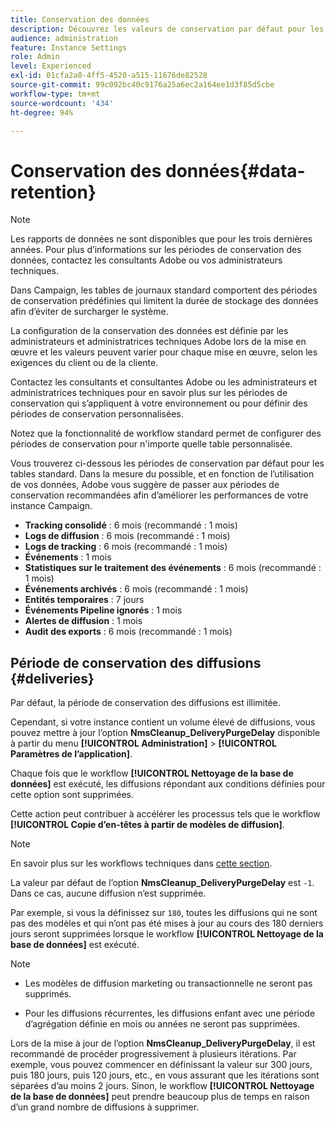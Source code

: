 ```yaml
---
title: Conservation des données
description: Découvrez les valeurs de conservation par défaut pour les tableaux standard
audience: administration
feature: Instance Settings
role: Admin
level: Experienced
exl-id: 01cfa2a0-4ff5-4520-a515-11676de82528
source-git-commit: 99c092bc40c9176a25a6ec2a164ee1d3f85d5cbe
workflow-type: tm+mt
source-wordcount: '434'
ht-degree: 94%

---
```


# Conservation des données{#data-retention}

>[!NOTE]
>
>Les rapports de données ne sont disponibles que pour les trois dernières années. Pour plus d’informations sur les périodes de conservation des données, contactez les consultants Adobe ou vos administrateurs techniques.

Dans Campaign, les tables de journaux standard comportent des périodes de conservation prédéfinies qui limitent la durée de stockage des données afin d’éviter de surcharger le système.

La configuration de la conservation des données est définie par les administrateurs et administratrices techniques Adobe lors de la mise en œuvre et les valeurs peuvent varier pour chaque mise en œuvre, selon les exigences du client ou de la cliente.

Contactez les consultants et consultantes Adobe ou les administrateurs et administratrices techniques pour en savoir plus sur les périodes de conservation qui s’appliquent à votre environnement ou pour définir des périodes de conservation personnalisées.

Notez que la fonctionnalité de workflow standard permet de configurer des périodes de conservation pour n&#39;importe quelle table personnalisée.

Vous trouverez ci-dessous les périodes de conservation par défaut pour les tables standard. Dans la mesure du possible, et en fonction de l’utilisation de vos données, Adobe vous suggère de passer aux périodes de conservation recommandées afin d’améliorer les performances de votre instance Campaign.

* **Tracking consolidé** : 6 mois (recommandé : 1 mois)
* **Logs de diffusion** : 6 mois (recommandé : 1 mois)
* **Logs de tracking** : 6 mois (recommandé : 1 mois)
* **Événements** : 1 mois
* **Statistiques sur le traitement des événements** : 6 mois (recommandé : 1 mois)
* **Événements archivés** : 6 mois (recommandé : 1 mois)
* **Entités temporaires** : 7 jours
* **Événements Pipeline ignorés** : 1 mois
* **Alertes de diffusion** : 1 mois
* **Audit des exports** : 6 mois (recommandé : 1 mois)

## Période de conservation des diffusions {#deliveries}

Par défaut, la période de conservation des diffusions est illimitée.

Cependant, si votre instance contient un volume élevé de diffusions, vous pouvez mettre à jour l’option **NmsCleanup_DeliveryPurgeDelay** disponible à partir du menu **[!UICONTROL Administration]** > **[!UICONTROL Paramètres de l’application]**.

Chaque fois que le workflow **[!UICONTROL Nettoyage de la base de données]** est exécuté, les diffusions répondant aux conditions définies pour cette option sont supprimées.

Cette action peut contribuer à accélérer les processus tels que le workflow **[!UICONTROL Copie d’en-têtes à partir de modèles de diffusion]**.

>[!NOTE]
>
>En savoir plus sur les workflows techniques dans [cette section](technical-workflows.md).


La valeur par défaut de l’option **NmsCleanup_DeliveryPurgeDelay** est `-1`. Dans ce cas, aucune diffusion n’est supprimée.

Par exemple, si vous la définissez sur `180`, toutes les diffusions qui ne sont pas des modèles et qui n’ont pas été mises à jour au cours des 180 derniers jours seront supprimées lorsque le workflow **[!UICONTROL Nettoyage de la base de données]** est exécuté.

>[!NOTE]
>
>* Les modèles de diffusion marketing ou transactionnelle ne seront pas supprimés.
>
>* Pour les diffusions récurrentes, les diffusions enfant avec une période d’agrégation définie en mois ou années ne seront pas supprimées.

Lors de la mise à jour de l’option **NmsCleanup_DeliveryPurgeDelay**, il est recommandé de procéder progressivement à plusieurs itérations. Par exemple, vous pouvez commencer en définissant la valeur sur 300 jours, puis 180 jours, puis 120 jours, etc., en vous assurant que les itérations sont séparées d’au moins 2 jours. Sinon, le workflow **[!UICONTROL Nettoyage de la base de données]** peut prendre beaucoup plus de temps en raison d’un grand nombre de diffusions à supprimer.


